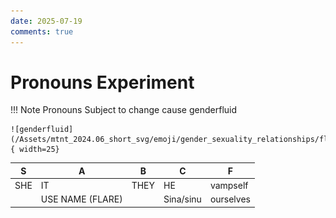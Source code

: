 ```yaml
---
date: 2025-07-19
comments: true
---
```


# Pronouns Experiment
!!! Note
    Pronouns Subject to change cause genderfluid

    ![genderfluid](/Assets/mtnt_2024.06_short_svg/emoji/gender_sexuality_relationships/flags/genderfluid_flag.svg){ width=25}

<!-- more -->

| S | A | B | C | F |
| - | - | - | - | - |
| SHE | IT | THEY | HE | vampself |
|   | USE NAME (FLARE) | |Sina/sinu| ourselves

